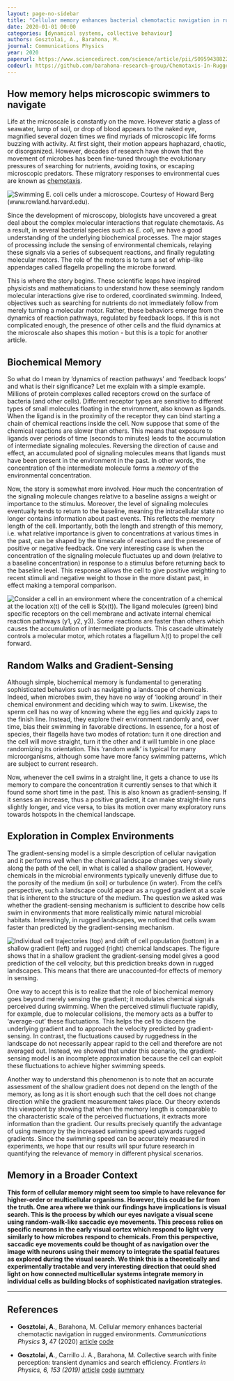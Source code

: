 ```yaml
---
layout: page-no-sidebar
title: "Cellular memory enhances bacterial chemotactic navigation in rugged environments"
date: 2020-01-01 00:00
categories: [dynamical systems, collective behaviour]
authors: Gosztolai, A., Barahona, M.
journal: Communications Physics
year: 2020
paperurl: https://www.sciencedirect.com/science/article/pii/S0959438822000265
codeurl: https://github.com/barahona-research-group/Chemotaxis-In-Rugged-Landscapes
---
```


## How memory helps microscopic swimmers to navigate

Life at the microscale is constantly on the move. However static a glass of seawater, lump of soil, or drop of blood appears to the naked eye, magnified several dozen times we find myriads of microscopic life forms buzzing with activity. At first sight, their motion appears haphazard, chaotic, or disorganized. However, decades of research have shown that the movement of microbes has been fine-tuned through the evolutionary pressures of searching for nutrients, avoiding toxins, or escaping microscopic predators. These migratory responses to environmental cues are known as [chemotaxis](https://en.wikipedia.org/wiki/Chemotaxis).

![Swimming *E. coli* cells under a microscope. Courtesy of Howard Berg (www.rowland.harvard.edu).](https://adamgosztolai.files.wordpress.com/2021/06/1q1lzv-seoh2yqw1jggpgkg-1.gif?w=320)

Since the development of microscopy, biologists have uncovered a great deal about the complex molecular interactions that regulate chemotaxis. As a result, in several bacterial species such as *E. coli*, we have a good understanding of the underlying biochemical processes. The major stages of processing include the sensing of environmental chemicals, relaying these signals via a series of subsequent reactions, and finally regulating molecular motors. The role of the motors is to turn a set of whip-like appendages called flagella propelling the microbe forward.

This is where the story begins. These scientific leaps have inspired physicists and mathematicians to understand how these seemingly random molecular interactions give rise to ordered, coordinated swimming. Indeed, objectives such as searching for nutrients do not immediately follow from merely turning a molecular motor. Rather, these behaviors emerge from the dynamics of reaction pathways, regulated by feedback loops. If this is not complicated enough, the presence of other cells and the fluid dynamics at the microscale also shapes this motion - but this is a topic for another article.


## Biochemical Memory

So what do I mean by ‘dynamics of reaction pathways’ and ‘feedback loops’ and what is their significance? Let me explain with a simple example. Millions of protein complexes called receptors crowd on the surface of bacteria (and other cells). Different receptor types are sensitive to different types of small molecules floating in the environment, also known as ligands. When the ligand is in the proximity of the receptor they can bind starting a chain of chemical reactions inside the cell. Now suppose that some of the chemical reactions are slower than others. This means that exposure to ligands over periods of time (seconds to minutes) leads to the accumulation of intermediate signaling molecules. Reversing the direction of cause and effect, an accumulated pool of signaling molecules means that ligands must have been present in the environment in the past. In other words, the concentration of the intermediate molecule forms a *memory* of the environmental concentration.

Now, the story is somewhat more involved. How much the concentration of the signaling molecule changes relative to a baseline assigns a weight or importance to the stimulus. Moreover, the level of signaling molecules eventually tends to return to the baseline, meaning the intracellular state no longer contains information about past events. This reflects the memory length of the cell. Importantly, both the length and strength of this memory, i.e. what relative importance is given to concentrations at various times in the past, can be shaped by the timescale of reactions and the presence of positive or negative feedback. One very interesting case is when the concentration of the signaling molecule fluctuates up and down (relative to a baseline concentration) in response to a stimulus before returning back to the baseline level. This response allows the cell to give positive weighting to recent stimuli and negative weight to those in the more distant past, in effect making a temporal comparison.

![Consider a cell in an environment where the concentration of a chemical at the location x(t) of the cell is S(x(t)). The ligand molecules (green) bind specific receptors on the cell membrane and activate internal chemical reaction pathways (y1, y2, y3). Some reactions are faster than others which causes the accumulation of intermediate products. This cascade ultimately controls a molecular motor, which rotates a flagellum λ(t) to propel the cell forward.](https://adamgosztolai.files.wordpress.com/2021/06/1qbqdxewwfza9nx0ewdoi9w.png?w=708)


## Random Walks and Gradient-Sensing

Although simple, biochemical memory is fundamental to generating sophisticated behaviors such as navigating a landscape of chemicals. Indeed, when microbes swim, they have no way of ‘looking around’ in their chemical environment and deciding which way to swim. Likewise, the sperm cell has no way of knowing where the egg lies and quickly zaps to the finish line. Instead, they explore their environment randomly and, over time, bias their swimming in favorable directions. In essence, for a host of species, their flagella have two modes of rotation: turn it one direction and the cell will move straight, turn it the other and it will tumble in one place randomizing its orientation. This ‘random walk’ is typical for many microorganisms, although some have more fancy swimming patterns, which are subject to current research.

Now, whenever the cell swims in a straight line, it gets a chance to use its memory to compare the concentration it currently senses to that which it found some short time in the past. This is also known as gradient-sensing. If it senses an increase, thus a positive gradient, it can make straight-line runs slightly longer, and vice versa, to bias its motion over many exploratory runs towards hotspots in the chemical landscape.

## Exploration in Complex Environments

The gradient-sensing model is a simple description of cellular navigation and it performs well when the chemical landscape changes very slowly along the path of the cell, in what is called a shallow gradient. However, chemicals in the microbial environments typically unevenly diffuse due to the porosity of the medium (in soil) or turbulence (in water). From the cell’s perspective, such a landscape could appear as a rugged gradient at a scale that is inherent to the structure of the medium. The question we asked was whether the gradient-sensing mechanism is sufficient to describe how cells swim in environments that more realistically mimic natural microbial habitats. Interestingly, in rugged landscapes, we noticed that cells swam faster than predicted by the gradient-sensing mechanism.

![Individual cell trajectories (top) and drift of cell population (bottom) in a shallow gradient (left) and rugged (right) chemical landscapes. The figure shows that in a shallow gradient the gradient-sensing model gives a good prediction of the cell velocity, but this prediction breaks down in rugged landscapes. This means that there are unaccounted-for effects of memory in sensing.](https://adamgosztolai.files.wordpress.com/2021/06/1j-byxfkzihjk5tg0jvpfqq.jpeg?w=1024)

One way to accept this is to realize that the role of biochemical memory goes beyond merely sensing the gradient; it modulates chemical signals perceived during swimming. When the perceived stimuli fluctuate rapidly, for example, due to molecular collisions, the memory acts as a buffer to ‘average-out’ these fluctuations. This helps the cell to discern the underlying gradient and to approach the velocity predicted by gradient-sensing. In contrast, the fluctuations caused by ruggedness in the landscape do not necessarily appear rapid to the cell and therefore are not averaged out. Instead, we showed that under this scenario, the gradient-sensing model is an incomplete approximation because the cell can exploit these fluctuations to achieve higher swimming speeds.

Another way to understand this phenomenon is to note that an accurate assessment of the shallow gradient does not depend on the length of the memory, as long as it is short enough such that the cell does not change direction while the gradient measurement takes place. Our theory extends this viewpoint by showing that when the memory length is comparable to the characteristic scale of the perceived fluctuations, it extracts more information than the gradient. Our results precisely quantify the advantage of using memory by the increased swimming speed upwards rugged gradients. Since the swimming speed can be accurately measured in experiments, we hope that our results will spur future research in quantifying the relevance of memory in different physical scenarios.

## Memory in a Broader Context

**This form of cellular memory might seem too simple to have relevance for higher-order or multicellular organisms. However, this could be far from the truth. One area where we think our findings have implications is visual search. This is the process by which our eyes navigate a visual scene using random-walk-like saccadic eye movements. This process relies on specific neurons in the early visual cortex which respond to light very similarly to how microbes respond to chemicals. From this perspective, saccadic eye movements could be thought of as navigation over the image with neurons using their memory to integrate the spatial features as explored during the visual search. We think this is a theoretically and experimentally tractable and very interesting direction that could shed light on how connected multicellular systems integrate memory in individual cells as building blocks of sophisticated navigation strategies.**

---

## References

- **Gosztolai, A**., Barahona, M. Cellular memory enhances bacterial chemotactic navigation in rugged environments. *Communications Physics* **3,** 47 (2020) [article](https://www.nature.com/articles/s42005-020-0312-8) [code](https://doi.org/10.6084/m9.figshare.6973706.v5)

- **Gosztolai, A**., Carrillo J. A., Barahona, M. Collective search with finite perception: transient dynamics and search efficiency. *Frontiers in Physics, 6, 153 (2019)* [article](https://www.frontiersin.org/articles/10.3389/fphy.2018.00153/full) [code](https://figshare.com/articles/Matlab_code_of_the_optimal_navigation_ON_model/7477568) [summary](https://adamgosztolai.wordpress.com/2017/04/25/first-blog-post/)

